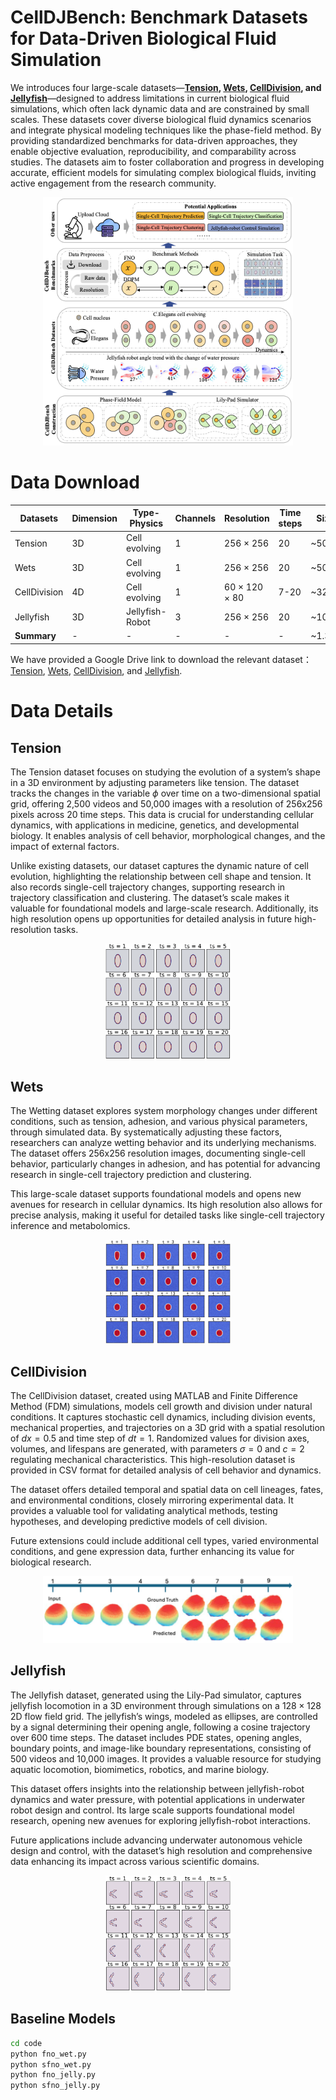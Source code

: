 # CellDJBench: Benchmark Datasets for Data-Driven Biological Fluid Simulation
We introduces four large-scale datasets—**[Tension](https://drive.google.com/drive/folders/1fy5C3RQeIQLk-AM19Zyoo93cy4RZ44D1?usp=sharing ), [Wets](https://drive.google.com/drive/folders/1x4wRied55wqdu31JKgiAk1p6CppAhhDJ?usp=sharing), [CellDivision](https://drive.google.com/file/d/1Q7SPErPPXqvQiYPDc4c_EPMXqg36RSeo/view?usp=sharing), and [Jellyfish](https://drive.google.com/file/d/1Pau0z2cpFzPJamkwqByaJoPUgCgiL53O/view?usp=drive_link )**—designed to address limitations in current biological fluid simulations, which often lack dynamic data and are constrained by small scales. These datasets cover diverse biological fluid dynamics scenarios and integrate physical modeling techniques like the phase-field method. By providing standardized benchmarks for data-driven approaches, they enable objective evaluation, reproducibility, and comparability across studies. The datasets aim to foster collaboration and progress in developing accurate, efficient models for simulating complex biological fluids, inviting active engagement from the research community.
<p align="center">
  <img src="figures/fram_dataset.png" alt="Image description" width="400" />
</p>

# Data Download
| Datasets      | Dimension | Type-Physics       | Channels | Resolution     | Time steps | Size  | Videos  | Images  |
|---------------|-----------|--------------------|----------|----------------|------------|-------|---------|---------|
| Tension       | 3D        | Cell evolving      | 1        | 256 × 256      | 20         | ~500G | 60,000  | 1,200,000 |
| Wets          | 3D        | Cell evolving      | 1        | 256 × 256      | 20         | ~500G | 60,000  | 1,200,000 |
| CellDivision  | 4D        | Cell evolving      | 1        | 60 × 120 × 80  | 7-20       | ~320G | 300     | 4,000     |
| Jellyfish     | 3D        | Jellyfish-Robot    | 3        | 256 × 256      | 20         | ~10G  | 500     | 10,000    |
| **Summary**   | -         | -                  | -        | -              | -          | ~1.3T | **120,800** | **2,414,000** |

We have provided a Google Drive link to download the relevant dataset：[Tension](https://drive.google.com/drive/folders/1fy5C3RQeIQLk-AM19Zyoo93cy4RZ44D1?usp=sharing ), [Wets](https://drive.google.com/drive/folders/1x4wRied55wqdu31JKgiAk1p6CppAhhDJ?usp=sharing), [CellDivision](https://drive.google.com/file/d/1Q7SPErPPXqvQiYPDc4c_EPMXqg36RSeo/view?usp=sharing), and [Jellyfish](https://drive.google.com/file/d/1Pau0z2cpFzPJamkwqByaJoPUgCgiL53O/view?usp=drive_link ).

# Data Details
## Tension
The Tension dataset focuses on studying the evolution of a system’s shape in a 3D environment by adjusting parameters like tension. The dataset tracks the changes in the variable $\phi$ over time on a two-dimensional spatial grid, offering 2,500 videos and 50,000 images with a resolution of 256x256 pixels across 20 time steps. This data is crucial for understanding cellular dynamics, with applications in medicine, genetics, and developmental biology. It enables analysis of cell behavior, morphological changes, and the impact of external factors.

Unlike existing datasets, our dataset captures the dynamic nature of cell evolution, highlighting the relationship between cell shape and tension. It also records single-cell trajectory changes, supporting research in trajectory classification and clustering. The dataset’s scale makes it valuable for foundational models and large-scale research. Additionally, its high resolution opens up opportunities for detailed analysis in future high-resolution tasks.
<p align="center">
  <img src="figures/tension_ground_45.png" alt="Tension" width="200" />
</p>

## Wets
The Wetting dataset explores system morphology changes under different conditions, such as tension, adhesion, and various physical parameters, through simulated data. By systematically adjusting these factors, researchers can analyze wetting behavior and its underlying mechanisms. The dataset offers 256x256 resolution images, documenting single-cell behavior, particularly changes in adhesion, and has potential for advancing research in single-cell trajectory prediction and clustering.

This large-scale dataset supports foundational models and opens new avenues for research in cellular dynamics. Its high resolution also allows for precise analysis, making it useful for detailed tasks like single-cell trajectory inference and metabolomics.
<p align="center">
  <img src="figures/wets_24.png" alt="Tension" width="200" />
</p>

## CellDivision
The CellDivision dataset, created using MATLAB and Finite Difference Method (FDM) simulations, models cell growth and division under natural conditions. It captures stochastic cell dynamics, including division events, mechanical properties, and trajectories on a 3D grid with a spatial resolution of $dx = 0.5$ and time step of $dt = 1$. Randomized values for division axes, volumes, and lifespans are generated, with parameters $\sigma = 0$ and $c = 2$ regulating mechanical characteristics. This high-resolution dataset is provided in CSV format for detailed analysis of cell behavior and dynamics.

The dataset offers detailed temporal and spatial data on cell lineages, fates, and environmental conditions, closely mirroring experimental data. It provides a valuable tool for validating analytical methods, testing hypotheses, and developing predictive models of cell division.

Future extensions could include additional cell types, varied environmental conditions, and gene expression data, further enhancing its value for biological research.
<p align="center">
  <img src="figures/dataset_cell.png" alt="Tension" width="400" />
</p>

## Jellyfish
The Jellyfish dataset, generated using the Lily-Pad simulator, captures jellyfish locomotion in a 3D environment through simulations on a $128\times128$ 2D flow field grid. The jellyfish’s wings, modeled as ellipses, are controlled by a signal determining their opening angle, following a cosine trajectory over 600 time steps. The dataset includes PDE states, opening angles, boundary points, and image-like boundary representations, consisting of 500 videos and 10,000 images. It provides a valuable resource for studying aquatic locomotion, biomimetics, robotics, and marine biology.

This dataset offers insights into the relationship between jellyfish-robot dynamics and water pressure, with potential applications in underwater robot design and control. Its large scale supports foundational model research, opening new avenues for exploring jellyfish-robot interactions.

Future applications include advancing underwater autonomous vehicle design and control, with the dataset’s high resolution and comprehensive data enhancing its impact across various scientific domains.
<p align="center">
  <img src="figures/jelly_ground_40.png" alt="Tension" width="200" />
</p>

## Baseline Models

```bash
cd code
python fno_wet.py
python sfno_wet.py
python fno_jelly.py
python sfno_jelly.py
```
